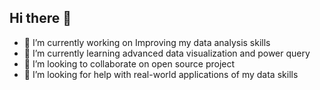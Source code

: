 ## Hi there 👋
- 🔭 I’m currently working on Improving my data analysis skills
- 🌱 I’m currently learning advanced data visualization and power query 
- 👯 I’m looking to collaborate on open source project
- 🤔 I’m looking for help with real-world applications of my data skills

<!--
**OsundeWatson/OsundeWatson** is a ✨ _special_ ✨ repository because its `README.md` (this file) appears on your GitHub profile.

Here are some ideas to get you started:

- 🔭 I’m currently working on ...
- 🌱 I’m currently learning ...
- 👯 I’m looking to collaborate on ...
- 🤔 I’m looking for help with ...
- 💬 Ask me about ...
- 📫 How to reach me: ...
- 😄 Pronouns: ...
- ⚡ Fun fact: ...
-->
